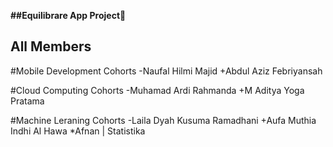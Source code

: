 **##Equilibrare App Project👋**




## All Members
#Mobile Development Cohorts
-Naufal Hilmi Majid
+Abdul Aziz Febriyansah

#Cloud Computing Cohorts
-Muhamad Ardi Rahmanda
+M Aditya Yoga Pratama

#Machine Leraning Cohorts 
-Laila Dyah Kusuma Ramadhani
+Aufa Muthia Indhi Al Hawa
*Afnan | Statistika


<!--
**Equilibrare/Equilibrare** is a ✨ _special_ ✨ repository because its `README.md` (this file) appears on your GitHub profile.

Here are some ideas to get you started:

- 🔭 I’m currently working on Bangkit Academy Capstone Project
- 🌱 I’m currently learning Cloud Computing
- 👯 I’m looking to collaborate on ...
- 🤔 I’m looking for help with ...
- 💬 Ask me about ...
- 📫 How to reach me: ...    
- 😄 Pronouns: ...
- ⚡ Fun fact: ...
-->
